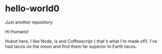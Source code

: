 # hello-world0
Just another repository

Hi Humans!

Hubot here, I like Node, is and Coffeescript ( that's what I'm made of!).
I've had tacos on the moon and find them far superior to Earth tacos.
